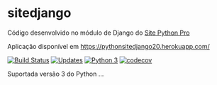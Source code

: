 # sitedjango
Código desenvolvido no módulo de Django do [Site Python Pro](www.python.pro.br)

Aplicação disponível em https://pythonsitedjango20.herokuapp.com/

[![Build Status](https://travis-ci.com/rafael1717y/sitedjango.svg?branch=master)](https://travis-ci.com/rafael1717y/sitedjango)
[![Updates](https://pyup.io/repos/github/rafael1717y/sitedjango/shield.svg)](https://pyup.io/repos/github/rafael1717y/sitedjango/)
[![Python 3](https://pyup.io/repos/github/rafael1717y/sitedjango/python-3-shield.svg)](https://pyup.io/repos/github/rafael1717y/sitedjango/)
[![codecov](https://codecov.io/gh/rafael1717y/sitedjango/branch/master/graph/badge.svg)](https://codecov.io/gh/rafael1717y/sitedjango)



Suportada versão 3 do Python ...

